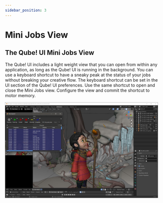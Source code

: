 ```yaml
---
sidebar_position: 3
---
```


# Mini Jobs View

## The Qube! UI Mini Jobs View

The Qube! UI includes a light weight view that you can open from within
any application, as long as the Qube! UI is running in the background.
You can use a keyboard shortcut to have a sneaky peak at the status of
your jobs without breaking your creative flow. The keyboard shortcut can
be set in the UI section of the Qube! UI preferences. Use the same
shortcut to open and close the Mini Jobs view. Configure the view and
commit the shortcut to motor memory.

![image](img/7a05b93703389635fd3e9a52e135acde359fe96e.jpg)
